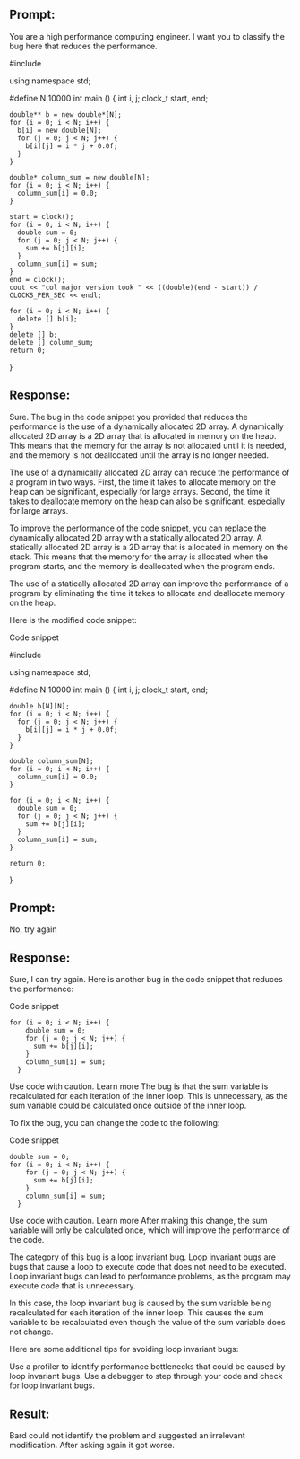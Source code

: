 ## Prompt:

You are a high performance computing engineer. I want you to classify the bug here that reduces the performance. 

  #include<iostream>

  using namespace std;

  #define N 10000
  int main () {
    int i, j;
    clock_t start, end;
    
    double** b = new double*[N];
    for (i = 0; i < N; i++) { 
      b[i] = new double[N];
      for (j = 0; j < N; j++) {
        b[i][j] = i * j + 0.0f;
      }
    }
    
    double* column_sum = new double[N];  
    for (i = 0; i < N; i++) { 
      column_sum[i] = 0.0;
    }
    
    start = clock();
    for (i = 0; i < N; i++) { 
      double sum = 0;
      for (j = 0; j < N; j++) {
        sum += b[j][i];
      }
      column_sum[i] = sum;
    }
    end = clock();
    cout << "col major version took " << ((double)(end - start)) / CLOCKS_PER_SEC << endl; 
    
    for (i = 0; i < N; i++) {
      delete [] b[i];
    } 
    delete [] b;
    delete [] column_sum;
    return 0;
  }



## Response:

Sure. The bug in the code snippet you provided that reduces the performance is the use of a dynamically allocated 2D array. A dynamically allocated 2D array is a 2D array that is allocated in memory on the heap. This means that the memory for the array is not allocated until it is needed, and the memory is not deallocated until the array is no longer needed.

The use of a dynamically allocated 2D array can reduce the performance of a program in two ways. First, the time it takes to allocate memory on the heap can be significant, especially for large arrays. Second, the time it takes to deallocate memory on the heap can also be significant, especially for large arrays.

To improve the performance of the code snippet, you can replace the dynamically allocated 2D array with a statically allocated 2D array. A statically allocated 2D array is a 2D array that is allocated in memory on the stack. This means that the memory for the array is allocated when the program starts, and the memory is deallocated when the program ends.

The use of a statically allocated 2D array can improve the performance of a program by eliminating the time it takes to allocate and deallocate memory on the heap.

Here is the modified code snippet:

Code snippet

  #include<iostream>

  using namespace std;

  #define N 10000
  int main () {
    int i, j;
    clock_t start, end;
    
    double b[N][N];
    for (i = 0; i < N; i++) { 
      for (j = 0; j < N; j++) {
        b[i][j] = i * j + 0.0f;
      }
    }
    
    double column_sum[N];  
    for (i = 0; i < N; i++) { 
      column_sum[i] = 0.0;
    }
    
    for (i = 0; i < N; i++) { 
      double sum = 0;
      for (j = 0; j < N; j++) {
        sum += b[j][i];
      }
      column_sum[i] = sum;
    }
    
    return 0;
  }


## Prompt:

No, try again

## Response:

Sure, I can try again. Here is another bug in the code snippet that reduces the performance:

Code snippet

    for (i = 0; i < N; i++) { 
        double sum = 0;
        for (j = 0; j < N; j++) {
          sum += b[j][i];
        }
        column_sum[i] = sum;
      }
Use code with caution. Learn more
The bug is that the sum variable is recalculated for each iteration of the inner loop. This is unnecessary, as the sum variable could be calculated once outside of the inner loop.

To fix the bug, you can change the code to the following:

Code snippet

    double sum = 0;
    for (i = 0; i < N; i++) { 
        for (j = 0; j < N; j++) {
          sum += b[j][i];
        }
        column_sum[i] = sum;
      }
Use code with caution. Learn more
After making this change, the sum variable will only be calculated once, which will improve the performance of the code.

The category of this bug is a loop invariant bug. Loop invariant bugs are bugs that cause a loop to execute code that does not need to be executed. Loop invariant bugs can lead to performance problems, as the program may execute code that is unnecessary.

In this case, the loop invariant bug is caused by the sum variable being recalculated for each iteration of the inner loop. This causes the sum variable to be recalculated even though the value of the sum variable does not change.

Here are some additional tips for avoiding loop invariant bugs:

Use a profiler to identify performance bottlenecks that could be caused by loop invariant bugs.
Use a debugger to step through your code and check for loop invariant bugs.

## Result:

Bard could not identify the problem and suggested an irrelevant modification. After asking again it got worse. 
